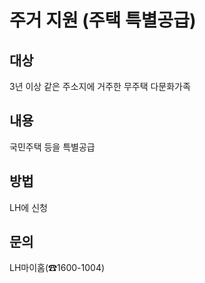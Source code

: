 # 주거 지원 (주택 특별공급)

## 대상
3년 이상 같은 주소지에 거주한 무주택 다문화가족

## 내용
국민주택 등을 특별공급

## 방법
LH에 신청

## 문의
LH마이홈(☎1600-1004)
